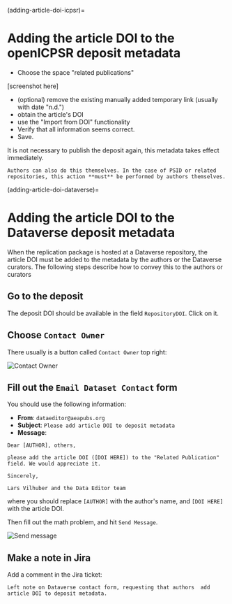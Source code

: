
(adding-article-doi-icpsr)=
# Adding the article DOI to the openICPSR deposit metadata

- Choose the space "related publications"

[screenshot here]

- (optional) remove the existing manually added temporary link (usually with date "n.d.")
- obtain the article's DOI
- use the "Import from DOI" functionality
- Verify that all information seems correct.
- Save.

It is not necessary to publish the deposit again, this metadata takes effect immediately.

```{note}
Authors can also do this themselves. In the case of PSID or related repositories, this action **must** be performed by authors themselves.
```

(adding-article-doi-dataverse)=
# Adding the article DOI to the Dataverse deposit metadata

When the replication package is hosted at a Dataverse repository, the article DOI must be added to the metadata by the authors or the Dataverse curators. The following steps describe how to convey this to the authors or curators

## Go to the deposit

The deposit DOI should be available in the field `RepositoryDOI`. Click on it.

## Choose `Contact Owner`

There usually is a button called `Contact Owner` top right:

![Contact Owner](images/dataverse-contact-form-1.png)

## Fill out the `Email Dataset Contact` form

You should use the following information:

- **From**: `dataeditor@aeapubs.org`
- **Subject**: `Please add article DOI to deposit metadata`
- **Message**: 

```
Dear [AUTHOR], others,

please add the article DOI ([DOI HERE]) to the "Related Publication" field. We would appreciate it.

Sincerely,

Lars Vilhuber and the Data Editor team
```

where you should replace `[AUTHOR]` with the author's name, and `[DOI HERE]` with the article DOI.

Then fill out the math problem, and hit `Send Message`.

![Send message](images/dataverse-contact-form-2.png)

## Make a note in Jira

Add a comment in the Jira ticket:

```
Left note on Dataverse contact form, requesting that authors  add article DOI to deposit metadata.
```
